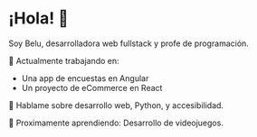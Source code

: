 # ¡Hola! 👋

Soy Belu, desarrolladora web fullstack y profe de programación.

🚀 Actualmente trabajando en:
- Una app de encuestas en Angular
- Un proyecto de eCommerce en React

💬 Hablame sobre desarrollo web, Python, y accesibilidad.

🌱 Proximamente aprendiendo: Desarrollo de videojuegos.

